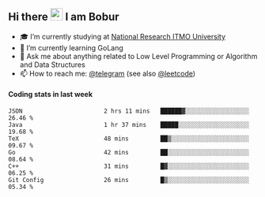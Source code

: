 ## Hi there <img src="https://media.giphy.com/media/hvRJCLFzcasrR4ia7z/giphy.gif" width="25px"> I am Bobur

- :mortar_board: I’m currently studying at [National Research ITMO University](https://itmo.ru/)
- :seedling: I’m currently learning GoLang
- :speech_balloon: Ask me about anything related to Low Level Programming or Algorithm and Data Structures
- :mailbox: How to reach me: [@telegram](https://t.me/bobur_zakirov) (see also [@leetcode](https://leetcode.com/insanis/))      

#### Coding stats in last week

<!--START_SECTION:waka-->

```text
JSON                       2 hrs 11 mins   ██████▓░░░░░░░░░░░░░░░░░░   26.46 %
Java                       1 hr 37 mins    █████░░░░░░░░░░░░░░░░░░░░   19.68 %
TeX                        48 mins         ██▒░░░░░░░░░░░░░░░░░░░░░░   09.67 %
Go                         42 mins         ██░░░░░░░░░░░░░░░░░░░░░░░   08.64 %
C++                        31 mins         █▓░░░░░░░░░░░░░░░░░░░░░░░   06.25 %
Git Config                 26 mins         █▒░░░░░░░░░░░░░░░░░░░░░░░   05.34 %
```

<!--END_SECTION:waka-->
